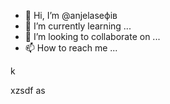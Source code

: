 - 👋 Hi, I’m @anjelaseфів
- 🌱 I’m currently learning ...
- 💞️ I’m looking to collaborate on ...
- 📫 How to reach me ...

<!---XCV
anjelase/anjelase is a ✨ special ✨ repository because its `README.md` (this file) appears on your GitHub profile.
You can click the Preview link to take a look at your changes.
--->k
xzsdf
as
